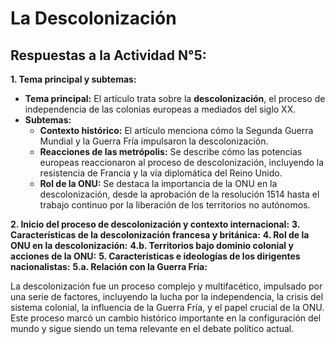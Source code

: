 # La Descolonización

## Respuestas a la Actividad N°5:

**1. Tema principal y subtemas:**

* **Tema principal:** El artículo trata sobre la **descolonización**,  el proceso de independencia de las colonias europeas a mediados del siglo XX.
* **Subtemas:** 
    * **Contexto histórico:**  El artículo menciona cómo la Segunda Guerra Mundial y la Guerra Fría impulsaron la descolonización. 
    * **Reacciones de las metrópolis:**  Se describe cómo las potencias europeas reaccionaron al proceso de descolonización, incluyendo la resistencia de Francia y la vía diplomática del Reino Unido.
    * **Rol de la ONU:**  Se destaca la importancia de la ONU en la descolonización, desde la aprobación de la resolución 1514 hasta el trabajo continuo por la liberación de los territorios no autónomos. 

**2. Inicio del proceso de descolonización y contexto internacional:**
**3. Características de la descolonización francesa y británica:**
**4. Rol de la ONU en la descolonización:**
**4.b. Territorios bajo dominio colonial y acciones de la ONU:**
**5. Características e ideologías de los dirigentes nacionalistas:**
**5.a. Relación con la Guerra Fría:**


La descolonización fue un proceso complejo y multifacético, impulsado por una serie de factores, incluyendo la lucha por la independencia, la crisis del sistema colonial, la influencia de la Guerra Fría, y el papel crucial de la ONU. Este proceso marcó un cambio histórico importante en la configuración del mundo y sigue siendo un tema relevante en el debate político actual.